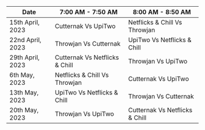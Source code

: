 | Date             | 7:00 AM - 7:50 AM              | 8:00 AM - 8:50 AM              |
|------------------|--------------------------------|--------------------------------|
| 15th April, 2023 | Cutternak Vs UpiTwo            | Netflicks & Chill Vs Throwjan  |
| 22nd April, 2023 | Throwjan Vs Cutternak          | UpiTwo Vs Netflicks & Chill    |
| 29th April, 2023 | Cutternak Vs Netflicks & Chill | Throwjan Vs UpiTwo             |
| 6th May, 2023    | Netflicks & Chill Vs Throwjan  | Cutternak Vs UpiTwo            |
| 13th May, 2023   | UpiTwo Vs Netflicks & Chill    | Throwjan Vs Cutternak          |
| 20th May, 2023   | Throwjan Vs UpiTwo             | Cutternak Vs Netflicks & Chill |

